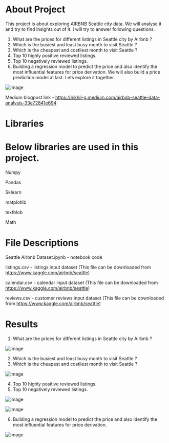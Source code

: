 # About Project 

This project is about exploring AIRBNB Seattle city data. We will analyse it and try to find insights out of it. 
I will try to answer following questions.
1. What are the prices for different listings in Seattle city by Airbnb ?
2. Which is the busiest and least busy month to visit Seattle ?
3. Which is the cheapest and costliest month to visit Seattle ?
4. Top 10 highly positive reviewed listings.
5. Top 10 negatively reviewed listings.
6. Building a regression model to predict the price and also identify the most influential features for price derivation.
We will also build a price prediction model at last. Lets explore it together.

![image](https://user-images.githubusercontent.com/68331527/157277666-3da56c2a-836b-4cfd-b5b5-c189eb202f50.png)


Medium blogpost link - https://nikhil-g.medium.com/airbnb-seattle-data-analysis-33e72841e694

# Libraries

# Below libraries are used in this project.

Numpy

Pandas

Sklearn

matplotlib

textblob

Math

# File Descriptions

Seattle Airbnb Dataset.ipynb - notebook code

listings.csv - listings input dataset  (This file can be downloaded from https://www.kaggle.com/airbnb/seattle)

calendar.csv - calendar input dataset  (This file can be downloaded from https://www.kaggle.com/airbnb/seattle)

reviews.csv  - customer reviews input dataset  (This file can be downloaded from https://www.kaggle.com/airbnb/seattle)

# Results

1. What are the prices for different listings in Seattle city by Airbnb ?

![image](https://user-images.githubusercontent.com/68331527/157276882-3959e125-f5fd-4025-a7a9-d8bf6214a56f.png)

2. Which is the busiest and least busy month to visit Seattle ?
3. Which is the cheapest and costliest month to visit Seattle ?

![image](https://user-images.githubusercontent.com/68331527/157277182-a3170e49-e4ed-4028-a707-650dd1707949.png)

4. Top 10 highly positive reviewed listings.
5. Top 10 negatively reviewed listings.

![image](https://user-images.githubusercontent.com/68331527/157277279-87e423f1-5e40-4c7f-ad86-007d7e76d772.png)

![image](https://user-images.githubusercontent.com/68331527/157277315-36163c69-26e6-48cd-8933-01c340a35d39.png)

6. Building a regression model to predict the price and also identify the most influential features for price derivation.

![image](https://user-images.githubusercontent.com/68331527/157277413-8474af3c-7b9f-4e36-bed1-fe58d562934a.png)






